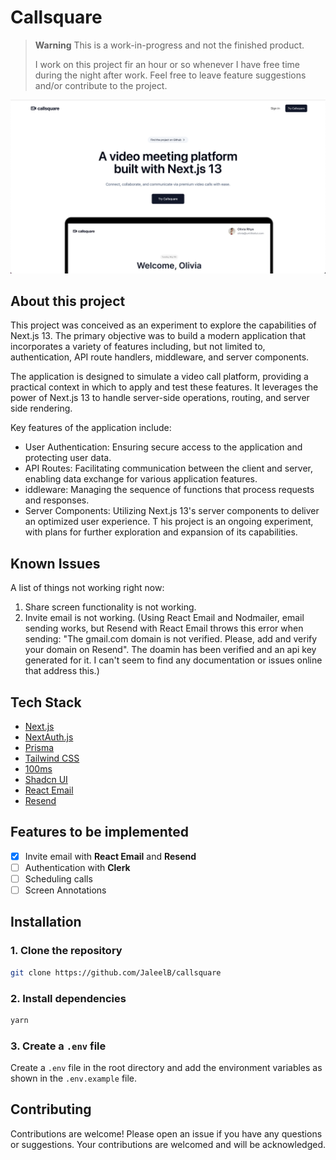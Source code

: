 # Callsquare

> **Warning**
> This is a work-in-progress and not the finished product.
>
> I work on this project fir an hour or so whenever I have free time during the night after work. Feel free to leave feature suggestions and/or contribute to the project.

[![Callsquare](./public/web-shot.png)](https://callsquare.jaleelbennett.com/)

## About this project

This project was conceived as an experiment to explore the capabilities of Next.js 13. The primary objective was to build a modern application that incorporates a variety of features including, but not limited to, authentication, API route handlers, middleware, and server components.

The application is designed to simulate a video call platform, providing a practical context in which to apply and test these features. It leverages the power of Next.js 13 to handle server-side operations, routing, and server side rendering.

Key features of the application include:

- User Authentication: Ensuring secure access to the application and protecting user data.
- API Routes: Facilitating communication between the client and server, enabling data exchange for various application features.
- iddleware: Managing the sequence of functions that process requests and responses.
- Server Components: Utilizing Next.js 13's server components to deliver an optimized user experience.
T
his project is an ongoing experiment, with plans for further exploration and expansion of its capabilities.

## Known Issues

A list of things not working right now:

1. Share screen functionality is not working.
2. Invite email is not working. (Using React Email and Nodmailer, email sending works, but Resend with React Email throws this error when sending: "The gmail.com domain is not verified. Please, add and verify your domain on Resend". The doamin has been verified and an api key generated for it. I can't seem to find any documentation or issues online that address this.)

## Tech Stack

- [Next.js](https://nextjs.org)
- [NextAuth.js](https://next-auth.js.org)
- [Prisma](https://prisma.io)
- [Tailwind CSS](https://tailwindcss.com)
- [100ms](https://100ms.live)
- [Shadcn UI](https://ui.shadcn.com)
- [React Email](https://react.email/)
- [Resend](https://resend.com/)

## Features to be implemented

- [x] Invite email with **React Email** and **Resend**
- [ ] Authentication with **Clerk**
- [ ] Scheduling calls
- [ ] Screen Annotations

## Installation

### 1. Clone the repository

```bash
git clone https://github.com/JaleelB/callsquare
```

### 2. Install dependencies

```bash
yarn
```

### 3. Create a `.env` file

Create a `.env` file in the root directory and add the environment variables as shown in the `.env.example` file.

## Contributing

Contributions are welcome! Please open an issue if you have any questions or suggestions. Your contributions are welcomed and will be acknowledged.
